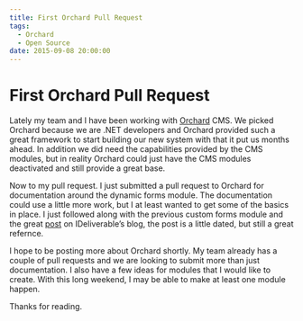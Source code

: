 ```yaml
---
title: First Orchard Pull Request
tags:
  - Orchard
  - Open Source
date: 2015-09-08 20:00:00
---
```


# First Orchard Pull Request

Lately my team and I have been working with [Orchard](http://www.orchardproject.net/) CMS. We picked Orchard
because we are .NET developers and Orchard provided such a great framework to
start building our new system with that it put us months ahead. In addition we
did need the capabilities provided by the CMS modules, but in reality Orchard
could just have the CMS modules deactivated and still provide a great base.

Now to my pull request.  I just submitted a pull request to Orchard for
documentation around the dynamic forms module. The documentation could use a
little more work, but I at least wanted to get some of the basics in place. I
just followed along with the previous custom forms module and the great [post](http://www.ideliverable.com/blog/customizing-user-registration-and-login-with-dynamic-forms-and-workflows)
on IDeliverable’s blog, the post is a little dated, but still a great refernce.

I hope to be posting more about Orchard shortly. My team already has a couple
of pull requests and we are looking to submit more than just documentation. I
also have a few ideas for modules that I would like to create.  With this long
weekend, I may be able to make at least one module happen.

Thanks for reading.